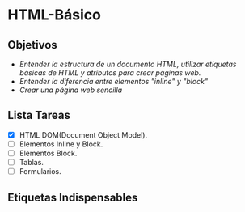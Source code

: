 # HTML-Básico

## Objetivos
- *Entender la estructura de un documento HTML, utilizar etiquetas básicas de HTML y atributos para crear páginas web.*
- *Entender la diferencia entre elementos "inline" y "block"*
- *Crear una página web sencilla*

## Lista Tareas
- [X] HTML DOM(Document Object Model).
- [ ] Elementos Inline y Block.
- [ ] Elementos Block.
- [ ] Tablas.
- [ ] Formularios.

## Etiquetas Indispensables